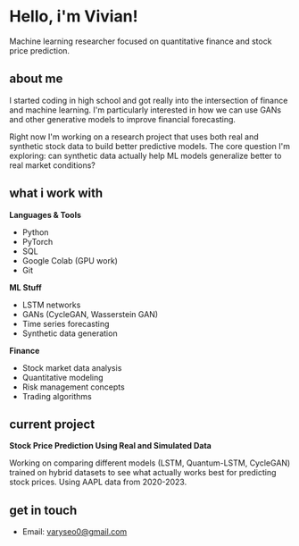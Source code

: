 # Hello, i'm Vivian!

Machine learning researcher focused on quantitative finance and stock price prediction.

## about me

I started coding in high school and got really into the intersection of finance and machine learning. I'm particularly interested in how we can use GANs and other generative models to improve financial forecasting.

Right now I'm working on a research project that uses both real and synthetic stock data to build better predictive models. The core question I'm exploring: can synthetic data actually help ML models generalize better to real market conditions?

## what i work with

**Languages & Tools**
- Python
- PyTorch
- SQL
- Google Colab (GPU work)
- Git

**ML Stuff**
- LSTM networks
- GANs (CycleGAN, Wasserstein GAN)
- Time series forecasting
- Synthetic data generation

**Finance**
- Stock market data analysis
- Quantitative modeling
- Risk management concepts
- Trading algorithms

## current project

**Stock Price Prediction Using Real and Simulated Data**

Working on comparing different models (LSTM, Quantum-LSTM, CycleGAN) trained on hybrid datasets to see what actually works best for predicting stock prices. Using AAPL data from 2020-2023.

## get in touch

- Email: varyseo0@gmail.com
